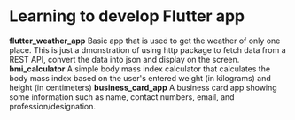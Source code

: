 # Learning to develop Flutter app

**flutter_weather_app**
Basic app that is used to get the weather of only one place. This is just a dmonstration of using http package to fetch data from a REST API, convert the data into json and display on the screen.
**bmi_calculator**
A simple body mass index calculator that calculates the body mass index based on the user's entered weight (in kilograms) and height (in centimeters)
**business_card_app**
A business card app showing some information such as name, contact numbers, email, and profession/designation.

